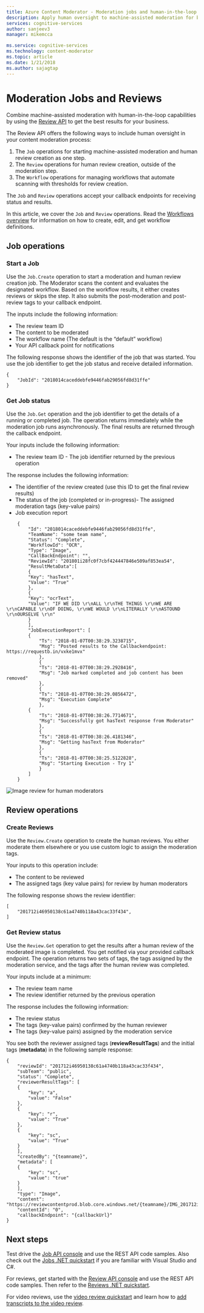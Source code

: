 ```yaml
---
title: Azure Content Moderator - Moderation jobs and human-in-the-loop reviews | Microsoft Docs
description: Apply human oversight to machine-assisted moderation for best results.
services: cognitive-services
author: sanjeev3
manager: mikemcca

ms.service: cognitive-services
ms.technology: content-moderator
ms.topic: article
ms.date: 1/21/2018
ms.author: sajagtap
---
```


# Moderation Jobs and Reviews

Combine machine-assisted moderation with human-in-the-loop capabilities by using the [Review API](https://westus.dev.cognitive.microsoft.com/docs/services/580519463f9b070e5c591178/operations/580519483f9b0709fc47f9c5) to get the best results for your business. 

The Review API offers the following ways to include human oversight in your content moderation process:

1. The `Job` operations for starting machine-assisted moderation and human review creation as one step.
1. The `Review` operations for human review creation, outside of the moderation step.
1. The `Workflow` operations for managing workflows that automate scanning with thresholds for review creation.

The `Job` and `Review` operations accept your callback endpoints for receiving status and results.

In this article, we cover the `Job` and `Review` operations. Read the [Workflows overview](workflow-api.md) for information on how to create, edit, and get workflow definitions.

## Job operations

### Start a Job
Use the `Job.Create` operation to start a moderation and human review creation job. The Moderator scans the content and evaluates the designated workflow. Based on the workflow results, it either creates reviews or skips the step. It also submits the post-moderation and post-review tags to your callback endpoint.

The inputs include the following information:

- The review team ID
- The content to be moderated
- The workflow name (The default is the “default” workflow)
- Your API callback point for notifications

The following response shows the identifier of the job that was started. You use the job identifier to get the job status and receive detailed information.

    {
        "JobId": "2018014caceddebfe9446fab29056fd8d31ffe"
    }

### Get Job status

Use the `Job.Get` operation and the job identifier to get the details of a running or completed job. The operation returns immediately while the moderation job runs asynchronously. The  final results are returned through the callback endpoint.

Your inputs include the following information:

- The review team ID - The job identifier returned by the previous operation

The response includes the following information:

- The identifier of the review created (use this ID to get the final review results)
- The status of the job (completed or in-progress)- The assigned moderation tags (key-value pairs)
- Job execution report


~~~
    {
        "Id": "2018014caceddebfe9446fab29056fd8d31ffe",
        "TeamName": "some team name",
        "Status": "Complete",
        "WorkflowId": "OCR",
        "Type": "Image",
        "CallBackEndpoint": "",
        "ReviewId": "201801i28fc0f7cbf424447846e509af853ea54",
        "ResultMetaData":[
        {
        "Key": "hasText",
        "Value": "True"
        },
        {
        "Key": "ocrText",
        "Value": "IF WE DID \r\nALL \r\nTHE THINGS \r\nWE ARE \r\nCAPABLE \r\nOF DOING, \r\nWE WOULD \r\nLITERALLY \r\nASTOUND \r\nOURSELVE \r\n"
        }
        ],
        "JobExecutionReport": [
        {
            "Ts": "2018-01-07T00:38:29.3238715",
            "Msg": "Posted results to the Callbackendpoint: https://requestb.in/vxke1mvx"
            },
            {
            "Ts": "2018-01-07T00:38:29.2928416",
            "Msg": "Job marked completed and job content has been removed"
            },
            {
            "Ts": "2018-01-07T00:38:29.0856472",
            "Msg": "Execution Complete"
            },
        {
            "Ts": "2018-01-07T00:38:26.7714671",
            "Msg": "Successfully got hasText response from Moderator"
            },
            {
            "Ts": "2018-01-07T00:38:26.4181346",
            "Msg": "Getting hasText from Moderator"
            },
            {
            "Ts": "2018-01-07T00:38:25.5122828",
            "Msg": "Starting Execution - Try 1"
            }
        ]
    }
~~~

![Image review for human moderators](images/ocr-sample-image.PNG)

## Review operations

### Create Reviews

Use the `Review.Create` operation to create the human reviews. You either moderate them elsewhere or you use custom logic to assign the moderation tags.

Your inputs to this operation include:

- The content to be reviewed
- The assigned tags (key value pairs) for review by human moderators

The following response shows the review identifier:

    [
        "201712i46950138c61a4740b118a43cac33f434",
    ]


### Get Review status
Use the `Review.Get` operation to get the results after a human review of the moderated image is completed. You get notified via your provided callback endpoint. The operation returns two sets of tags, the tags assigned by the moderation service, and the tags after the human review was completed.

Your inputs include at a minimum:

- The review team name
- The review identifier returned by the previous operation

The response includes the following information:

- The review status
- The tags (key-value pairs) confirmed by the human reviewer
- The tags (key-value pairs) assigned by the moderation service

You see both the reviewer assigned tags (**reviewResultTags**) and the initial tags (**metadata**) in the following sample response:

    {
        "reviewId": "201712i46950138c61a4740b118a43cac33f434",
        "subTeam": "public",
        "status": "Complete",
        "reviewerResultTags": [
        {
            "key": "a",
            "value": "False"
        },
        {
            "key": "r",
            "value": "True"
        },
        {
            "key": "sc",
            "value": "True"
        }
        ],
        "createdBy": "{teamname}",
        "metadata": [
        {
            "key": "sc",
            "value": "true"
        }
        ],
        "type": "Image",
        "content": "https://reviewcontentprod.blob.core.windows.net/{teamname}/IMG_201712i46950138c61a4740b118a43cac33f434",
        "contentId": "0",
        "callbackEndpoint": "{callbackUrl}"
    }

## Next steps

Test drive the [Job API console](try-review-api-job.md) and use the REST API code samples. Also check out the [Jobs .NET quickstart](moderation-jobs-quickstart-dotnet.md) if you are familiar with Visual Studio and C#. 

For reviews, get started with the [Review API console](try-review-api-review.md) and use the REST API code samples. Then refer to the [Reviews .NET quickstart](moderation-reviews-quickstart-dotnet.md).

For video reviews, use the [video review quickstart](video-reviews-quickstart-dotnet.md) and learn how to [add transcripts to the video review](video-transcript-reviews-quickstart-dotnet.md).
